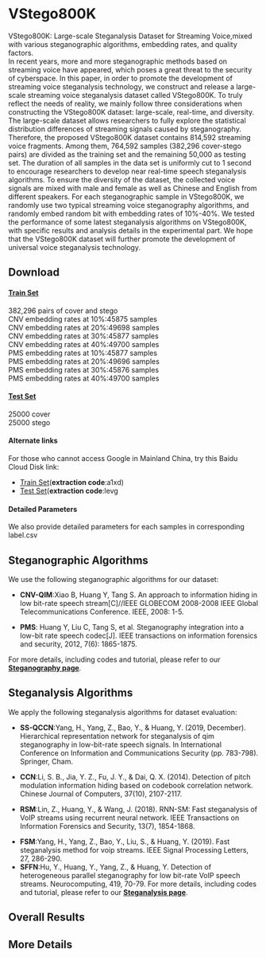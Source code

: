 # VStego800K

VStego800K: Large-scale Steganalysis Dataset for Streaming Voice,mixed with various steganographic algorithms, embedding rates, and quality factors.   
In recent years, more and more steganographic methods based on streaming voice have appeared, which poses a great threat to the security of cyberspace. In this paper, in order to promote the development of streaming voice steganalysis technology, we construct and release a large-scale streaming voice steganalysis dataset called VStego800K. To truly reflect the needs of reality, we mainly follow three considerations when constructing the VStego800K dataset: large-scale, real-time, and diversity. The large-scale dataset allows researchers to fully explore the statistical distribution differences of streaming signals caused by steganography. Therefore, the proposed VStego800K dataset contains 814,592 streaming voice fragments. Among them, 764,592 samples (382,296 cover-stego pairs) are divided as the training set and the remaining 50,000 as testing set. The duration of all samples in the data set is uniformly cut to 1 second to encourage researchers to develop near real-time speech steganalysis algorithms. To ensure the diversity of the dataset, the collected voice signals are mixed with male and female as well as Chinese and English from different speakers. For each steganographic sample in VStego800K, we randomly use two typical streaming voice steganography algorithms, and randomly embed random bit with embedding rates of 10%-40%. We tested the performance of some latest steganalysis algorithms on VStego800K, with specific results and analysis details in the experimental part. We hope that the VStego800K dataset will further promote the development of universal voice steganalysis technology.


## Download

#### [Train Set](https://drive.google.com/drive/folders/1IhpCFH0e5IkMzpm48IzVBDAN2VVnjSKI?usp=sharing) 
382,296 pairs of cover and stego   
CNV embedding rates at 10%:45875 samples   
CNV embedding rates at 20%:49698 samples   
CNV embedding rates at 30%:45877 samples    
CNV embedding rates at 40%:49700 samples  
PMS embedding rates at 10%:45877 samples  
PMS embedding rates at 20%:49696 samples    
PMS embedding rates at 30%:45876 samples    
PMS embedding rates at 40%:49700 samples 
#### [Test Set](https://drive.google.com/drive/folders/1RD7yOHtCgmb8BgP4EDTT3v1d3mV48mmu?usp=sharing) 
25000 cover   
25000 stego 


#### Alternate links
For those who cannot access Google in Mainland China, try this Baidu Cloud Disk link:  
* [Train Set](https://pan.baidu.com/s/1dJtBXQuZnG2eba13tbmnOA)(__extraction code__:a1xd)   
* [ Test Set](https://pan.baidu.com/s/1MREl-doUf2MG4-BuE91P0w)(__extraction code__:levg

#### Detailed Parameters
We also provide detailed parameters for each samples in corresponding label.csv
    
## Steganographic Algorithms 

We use the following steganographic algorithms for our dataset:
 
* __CNV-QIM__:Xiao B, Huang Y, Tang S. An approach to information hiding in low bit-rate speech stream[C]//IEEE GLOBECOM 2008-2008 IEEE Global Telecommunications Conference. IEEE, 2008: 1-5.
- __PMS__: Huang Y, Liu C, Tang S, et al. Steganography integration into a low-bit rate speech codec[J]. IEEE transactions on information forensics and security, 2012, 7(6): 1865-1875.

For more details, including codes and tutorial, please refer to our __[Steganography page](Steganography)__.

## Steganalysis Algorithms
We apply the following steganalysis algorithms for dataset evaluation: 

* __SS-QCCN__:Yang, H., Yang, Z., Bao, Y., & Huang, Y. (2019, December). Hierarchical representation network for steganalysis of qim steganography in low-bit-rate speech signals. In International Conference on Information and Communications Security (pp. 783-798). Springer, Cham.
- __CCN__:Li, S. B., Jia, Y. Z., Fu, J. Y., & Dai, Q. X. (2014). Detection of pitch modulation information hiding based on codebook correlation network. Chinese Journal of Computers, 37(10), 2107-2117.
* __RSM__:Lin, Z., Huang, Y., & Wang, J. (2018). RNN-SM: Fast steganalysis of VoIP streams using recurrent neural network. IEEE Transactions on Information Forensics and Security, 13(7), 1854-1868. 
- __FSM__:Yang, H., Yang, Z., Bao, Y., Liu, S., & Huang, Y. (2019). Fast steganalysis method for voip streams. IEEE Signal Processing Letters, 27, 286-290.
- __SFFN__:Hu, Y., Huang, Y., Yang, Z., & Huang, Y. Detection of heterogeneous parallel steganography for low bit-rate VoIP speech streams. Neurocomputing, 419, 70-79.
For more details, including codes and tutorial, please refer to our __[Steganalysis page](Steganalysis)__.

## __Overall Results__

## More Details

